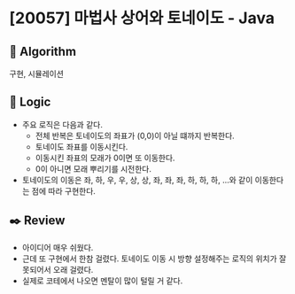 # [20057] 마법사 상어와 토네이도 - Java

## :pushpin: **Algorithm**

구현, 시뮬레이션

## :round_pushpin: **Logic**

- 주요 로직은 다음과 같다.
  - 전체 반복은 토네이도의 좌표가 (0,0)이 아닐 떄까지 반복한다.
  - 토네이도 좌표를 이동시킨다.
  - 이동시킨 좌표의 모래가 0이면 또 이동한다.
  - 0이 아니면 모래 뿌리기를 시전한다.
- 토네이도의 이동은 좌, 하, 우, 우, 상, 상, 좌, 좌, 좌, 하, 하, 하, ...와 같이 이동한다는 점에 따라 구현한다.

## :black_nib: **Review**

- 아이디어 매우 쉬웠다.
- 근데 또 구현에서 한참 걸렸다. 토네이도 이동 시 방향 설정해주는 로직의 위치가 잘못되어서 오래 걸렸다.
- 실제로 코테에서 나오면 멘탈이 많이 털릴 거 같다.